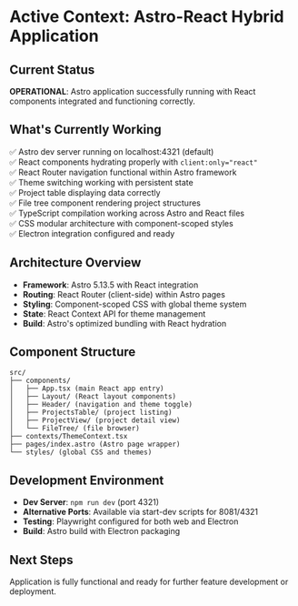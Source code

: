 # Active Context: Astro-React Hybrid Application

## Current Status
**OPERATIONAL**: Astro application successfully running with React components integrated and functioning correctly.

## What's Currently Working
✅ Astro dev server running on localhost:4321 (default)  
✅ React components hydrating properly with `client:only="react"`  
✅ React Router navigation functional within Astro framework  
✅ Theme switching working with persistent state  
✅ Project table displaying data correctly  
✅ File tree component rendering project structures  
✅ TypeScript compilation working across Astro and React files  
✅ CSS modular architecture with component-scoped styles  
✅ Electron integration configured and ready

## Architecture Overview
- **Framework**: Astro 5.13.5 with React integration
- **Routing**: React Router (client-side) within Astro pages
- **Styling**: Component-scoped CSS with global theme system
- **State**: React Context API for theme management
- **Build**: Astro's optimized bundling with React hydration

## Component Structure
```
src/
├── components/
│   ├── App.tsx (main React app entry)
│   ├── Layout/ (React layout components)
│   ├── Header/ (navigation and theme toggle)
│   ├── ProjectsTable/ (project listing)
│   ├── ProjectView/ (project detail view)
│   └── FileTree/ (file browser)
├── contexts/ThemeContext.tsx
├── pages/index.astro (Astro page wrapper)
└── styles/ (global CSS and themes)
```

## Development Environment
- **Dev Server**: `npm run dev` (port 4321)  
- **Alternative Ports**: Available via start-dev scripts for 8081/4321
- **Testing**: Playwright configured for both web and Electron
- **Build**: Astro build with Electron packaging

## Next Steps
Application is fully functional and ready for further feature development or deployment.
